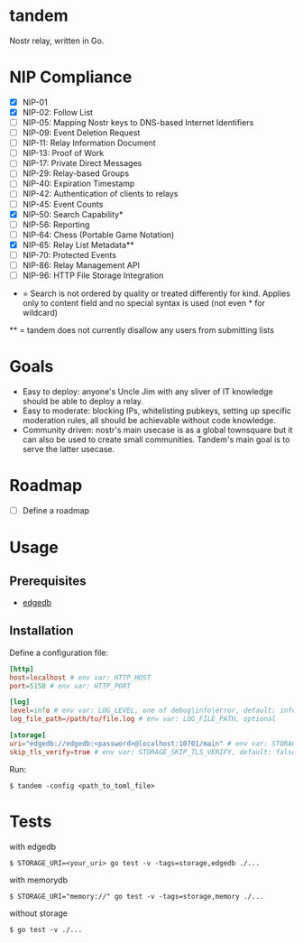 # tandem
Nostr relay, written in Go.

# NIP Compliance
- [x] NIP-01
- [x] NIP-02: Follow List
- [ ] NIP-05: Mapping Nostr keys to DNS-based Internet Identifiers
- [ ] NIP-09: Event Deletion Request
- [ ] NIP-11: Relay Information Document
- [ ] NIP-13: Proof of Work
- [ ] NIP-17: Private Direct Messages
- [ ] NIP-29: Relay-based Groups
- [ ] NIP-40: Expiration Timestamp
- [ ] NIP-42: Authentication of clients to relays
- [ ] NIP-45: Event Counts
- [x] NIP-50: Search Capability*
- [ ] NIP-56: Reporting
- [ ] NIP-64: Chess (Portable Game Notation)
- [x] NIP-65: Relay List Metadata**
- [ ] NIP-70: Protected Events
- [ ] NIP-86: Relay Management API
- [ ] NIP-96: HTTP File Storage Integration

* = Search is not ordered by quality or treated differently for kind. Applies only to content field and no special syntax is used (not even * for wildcard)

** = tandem does not currently disallow any users from submitting lists

# Goals

- Easy to deploy: anyone's Uncle Jim with any sliver of IT knowledge should be able to deploy a relay.
- Easy to moderate: blocking IPs, whitelisting pubkeys, setting up specific moderation rules, all should be achievable without code knowledge.
- Community driven: nostr's main usecase is as a global townsquare but it can also be used to create small communities. Tandem's main goal is to serve the latter usecase. 

# Roadmap

- [ ] Define a roadmap

# Usage

## Prerequisites
- [edgedb](https://www.edgedb.com/)

## Installation

Define a configuration file:
```toml
[http]
host=localhost # env var: HTTP_HOST
port=5150 # env var: HTTP_PORT

[log]
level=info # env var: LOG_LEVEL, one of debug|info|error, default: info
log_file_path=/path/to/file.log # env var: LOG_FILE_PATH, optional 

[storage]
uri="edgedb://edgedb:<password>@localhost:10701/main" # env var: STORAGE_URI, replace with your edgedb credentials, one of edgedb|memory
skip_tls_verify=true # env var: STORAGE_SKIP_TLS_VERIFY, default: false
```

Run:
```shell
$ tandem -config <path_to_toml_file>
```

# Tests

with edgedb
```shell
$ STORAGE_URI=<your_uri> go test -v -tags=storage,edgedb ./...
```

with memorydb
```shell
$ STORAGE_URI="memory://" go test -v -tags=storage,memory ./...
```

without storage
```shell
$ go test -v ./...
```

